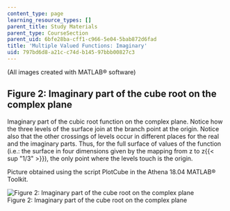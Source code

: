 ```yaml
---
content_type: page
learning_resource_types: []
parent_title: Study Materials
parent_type: CourseSection
parent_uid: 6bfe28ba-cff1-c966-5e04-5bab872d6fad
title: 'Multiple Valued Functions: Imaginary'
uid: 797bd6d8-a21c-c74d-b145-97bbb00827c3
---
```


(All images created with MATLAB® software)

Figure 2: Imaginary part of the cube root on the complex plane
--------------------------------------------------------------

Imaginary part of the cubic root function on the complex plane. Notice how the three levels of the surface join at the branch point at the origin. Notice also that the other crossings of levels occur in different places for the real and the imaginary parts. Thus, for the full surface of values of the function (i.e.: the surface in four dimensions given by the mapping from z to z{{< sup "1/3" >}}), the only point where the levels touch is the origin.

Picture obtained using the script PlotCube in the Athena 18.04 MATLAB® Toolkit.

![Figure 2: Imaginary part of the cube root on the complex plane](/courses/mathematics/18-04-complex-variables-with-applications-fall-1999/study-materials/ImCubeRootH.GIF)  
Figure 2: Imaginary part of the cube root on the complex plane